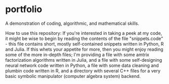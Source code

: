 # portfolio
A demonstration of coding, algorithmic, and mathematical skills.

How to use this repository:
  If you're interested in taking a peek at my code, it might be wise
to begin by reading the contents of the file "snippets.code" - this
file contains short, mostly self-contained snippets written in Python,
R and Julia.  If this whets your appetite for more, then you might
enjoy reading some of the more in-depth files; I'm providing a file
with some amtrix factorization algorithms written in Julia, and a
file with some self-designing neural network code written in Python,
a file with some data cleaning and plumbin code written in R, and
a directory with several C++ files for a very basic symbolic manipulator
(computer algebra system) backend.
